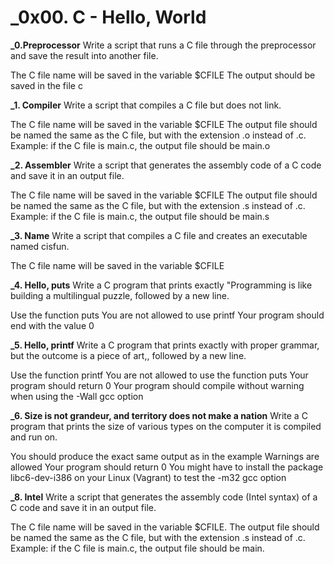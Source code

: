 # _0x00. C - Hello, World

**_0.Preprocessor**
Write a script that runs a C file through the preprocessor and save the result into another file.

The C file name will be saved in the variable $CFILE
The output should be saved in the file c

**_1. Compiler**
Write a script that compiles a C file but does not link.

The C file name will be saved in the variable $CFILE
The output file should be named the same as the C file, but with the extension .o instead of .c.
Example: if the C file is main.c, the output file should be main.o

**_2. Assembler**
Write a script that generates the assembly code of a C code and save it in an output file.

The C file name will be saved in the variable $CFILE
The output file should be named the same as the C file, but with the extension .s instead of .c.
Example: if the C file is main.c, the output file should be main.s

**_3. Name**
Write a script that compiles a C file and creates an executable named cisfun.

The C file name will be saved in the variable $CFILE

**_4. Hello, puts**
Write a C program that prints exactly "Programming is like building a multilingual puzzle, followed by a new line.

Use the function puts
You are not allowed to use printf
Your program should end with the value 0

**_5. Hello, printf**
Write a C program that prints exactly with proper grammar, but the outcome is a piece of art,, followed by a new line.

Use the function printf
You are not allowed to use the function puts
Your program should return 0
Your program should compile without warning when using the -Wall gcc option

**_6. Size is not grandeur, and territory does not make a nation**
Write a C program that prints the size of various types on the computer it is compiled and run on.

You should produce the exact same output as in the example
Warnings are allowed
Your program should return 0
You might have to install the package libc6-dev-i386 on your Linux (Vagrant) to test the -m32 gcc option

**_8. Intel**
Write a script that generates the assembly code (Intel syntax) of a C code and save it in an output file.

The C file name will be saved in the variable $CFILE.
The output file should be named the same as the C file, but with the extension .s instead of .c.
Example: if the C file is main.c, the output file should be main.
